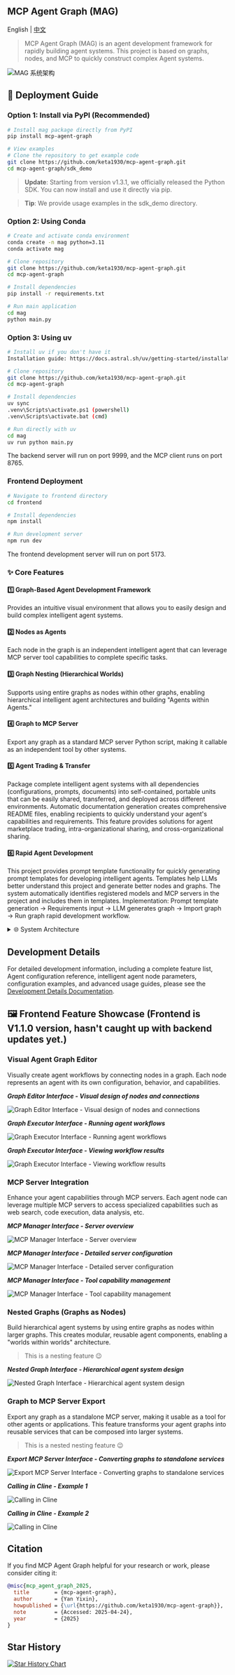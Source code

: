 ## MCP Agent Graph (MAG)

English | [中文](README_CN.md)

> MCP Agent Graph (MAG) is an agent development framework for rapidly building agent systems. This project is based on graphs, nodes, and MCP to quickly construct complex Agent systems.

![MAG 系统架构](appendix/image_en.png)


## 🚀 Deployment Guide

### Option 1: Install via PyPI (Recommended)

```bash
# Install mag package directly from PyPI
pip install mcp-agent-graph

# View examples
# Clone the repository to get example code
git clone https://github.com/keta1930/mcp-agent-graph.git
cd mcp-agent-graph/sdk_demo
```

> **Update**: Starting from version v1.3.1, we officially released the Python SDK. You can now install and use it directly via pip.

> **Tip**: We provide usage examples in the sdk_demo directory.

### Option 2: Using Conda

```bash
# Create and activate conda environment
conda create -n mag python=3.11
conda activate mag

# Clone repository
git clone https://github.com/keta1930/mcp-agent-graph.git
cd mcp-agent-graph

# Install dependencies
pip install -r requirements.txt

# Run main application
cd mag
python main.py
```

### Option 3: Using uv

```bash
# Install uv if you don't have it
Installation guide: https://docs.astral.sh/uv/getting-started/installation/

# Clone repository
git clone https://github.com/keta1930/mcp-agent-graph.git
cd mcp-agent-graph

# Install dependencies
uv sync
.venv\Scripts\activate.ps1 (powershell)
.venv\Scripts\activate.bat (cmd)

# Run directly with uv
cd mag
uv run python main.py
```

The backend server will run on port 9999, and the MCP client runs on port 8765.

### Frontend Deployment

```bash
# Navigate to frontend directory
cd frontend

# Install dependencies
npm install

# Run development server
npm run dev
```

The frontend development server will run on port 5173.

### ✨ Core Features

#### 1️⃣ Graph-Based Agent Development Framework
Provides an intuitive visual environment that allows you to easily design and build complex intelligent agent systems.

#### 2️⃣ Nodes as Agents
Each node in the graph is an independent intelligent agent that can leverage MCP server tool capabilities to complete specific tasks.

#### 3️⃣ Graph Nesting (Hierarchical Worlds)
Supports using entire graphs as nodes within other graphs, enabling hierarchical intelligent agent architectures and building "Agents within Agents."

#### 4️⃣ Graph to MCP Server
Export any graph as a standard MCP server Python script, making it callable as an independent tool by other systems.

#### 5️⃣ Agent Trading & Transfer
Package complete intelligent agent systems with all dependencies (configurations, prompts, documents) into self-contained, portable units that can be easily shared, transferred, and deployed across different environments. Automatic documentation generation creates comprehensive README files, enabling recipients to quickly understand your agent's capabilities and requirements. This feature provides solutions for agent marketplace trading, intra-organizational sharing, and cross-organizational sharing.

#### 6️⃣ Rapid Agent Development
This project provides prompt template functionality for quickly generating prompt templates for developing intelligent agents. Templates help LLMs better understand this project and generate better nodes and graphs. The system automatically identifies registered models and MCP servers in the project and includes them in templates.
Implementation: Prompt template generation → Requirements input → LLM generates graph → Import graph → Run graph rapid development workflow.

<details>
<summary>🌐 System Architecture</summary>

MAG follows a HOST-CLIENT-SERVER architecture:
- **HOST**: Central service that manages graph execution and coordinates communication between components
- **CLIENT**: MCP client that interacts with MCP servers
- **SERVER**: MCP servers that provide specialized tools and functionality

```
HOST  → CLIENT  → SERVER 
(Graph) → (Agent) <==> (MCP Server)
```
</details>

## Development Details

For detailed development information, including a complete feature list, Agent configuration reference, intelligent agent node parameters, configuration examples, and advanced usage guides, please see the [Development Details Documentation](appendix/intro.md).

## 🖼️ Frontend Feature Showcase (Frontend is V1.1.0 version, hasn't caught up with backend updates yet.)

### Visual Agent Graph Editor

Visually create agent workflows by connecting nodes in a graph. Each node represents an agent with its own configuration, behavior, and capabilities.

***Graph Editor Interface - Visual design of nodes and connections***

![Graph Editor Interface - Visual design of nodes and connections](appendix/img_3.png)

***Graph Executor Interface - Running agent workflows***

![Graph Executor Interface - Running agent workflows](appendix/img_6.png)

***Graph Executor Interface - Viewing workflow results***

![Graph Executor Interface - Viewing workflow results](appendix/img_7.png)

### MCP Server Integration

Enhance your agent capabilities through MCP servers. Each agent node can leverage multiple MCP servers to access specialized capabilities such as web search, code execution, data analysis, etc.

***MCP Manager Interface - Server overview***

![MCP Manager Interface - Server overview](appendix/img.png)

***MCP Manager Interface - Detailed server configuration***

![MCP Manager Interface - Detailed server configuration](appendix/img_1.png)

***MCP Manager Interface - Tool capability management***

![MCP Manager Interface - Tool capability management](appendix/img_2.png)

### Nested Graphs (Graphs as Nodes)

Build hierarchical agent systems by using entire graphs as nodes within larger graphs. This creates modular, reusable agent components, enabling a "worlds within worlds" architecture.

> This is a nesting feature 😉

***Nested Graph Interface - Hierarchical agent system design***

![Nested Graph Interface - Hierarchical agent system design](appendix/img_4.png)

### Graph to MCP Server Export

Export any graph as a standalone MCP server, making it usable as a tool for other agents or applications. This feature transforms your agent graphs into reusable services that can be composed into larger systems.

> This is a nested nesting feature 😉

***Export MCP Server Interface - Converting graphs to standalone services***

![Export MCP Server Interface - Converting graphs to standalone services](appendix/img_5.png)

***Calling in Cline - Example 1***

![Calling in Cline](appendix/img_8.png)

***Calling in Cline - Example 2***

![Calling in Cline](appendix/img_9.png)

## Citation

If you find MCP Agent Graph helpful for your research or work, please consider citing it:

```bibtex
@misc{mcp_agent_graph_2025,
  title        = {mcp-agent-graph},
  author       = {Yan Yixin},
  howpublished = {\url{https://github.com/keta1930/mcp-agent-graph}},
  note         = {Accessed: 2025-04-24},
  year         = {2025}
}
```

## Star History

[![Star History Chart](https://api.star-history.com/svg?repos=keta1930/mcp-agent-graph&type=Date)](https://www.star-history.com/#keta1930/mcp-agent-graph&Date)